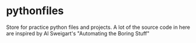 # pythonfiles
Store for practice python files and projects. A lot of the source code in here are inspired by Al Sweigart's "Automating the Boring Stuff"
